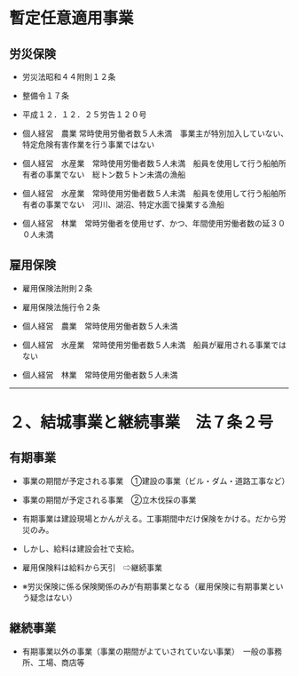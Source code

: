 # 暫定任意適用事業
## 労災保険　
- 労災法昭和４４附則１２条
- 整備令１７条
- 平成１２．１２．２５労告１２０号

- 個人経営　農業 常時使用労働者数５人未満　事業主が特別加入していない、特定危険有害作業を行う事業ではない
- 個人経営　水産業　常時使用労働者数５人未満　船員を使用して行う船舶所有者の事業でない　総トン数５トン未満の漁船
- 個人経営　水産業　常時使用労働者数５人未満　船員を使用して行う船舶所有者の事業でない　河川、湖沼、特定水面で操業する漁船
- 個人経営　林業　常時労働者を使用せず、かつ、年間使用労働者数の延３００人未満

## 雇用保険
- 雇用保険法附則２条
- 雇用保険法施行令２条

- 個人経営　農業　常時使用労働者数５人未満
- 個人経営　水産業　常時使用労働者数５人未満　船員が雇用される事業ではない
- 個人経営　林業　常時使用労働者数５人未満

---

# ２、結城事業と継続事業　法７条２号
## 有期事業
- 事業の期間が予定される事業　①建設の事業（ビル・ダム・道路工事など）
- 事業の期間が予定される事業　②立木伐採の事業

- 有期事業は建設現場とかんがえる。工事期間中だけ保険をかける。だから労災のみ。
- しかし、給料は建設会社で支給。
- 雇用保険料は給料から天引　⇨継続事業
- ※労災保険に係る保険関係のみが有期事業となる（雇用保険に有期事業という疑念はない）

## 継続事業
- 有期事業以外の事業（事業の期間がよていされていない事業）　一般の事務所、工場、商店等

